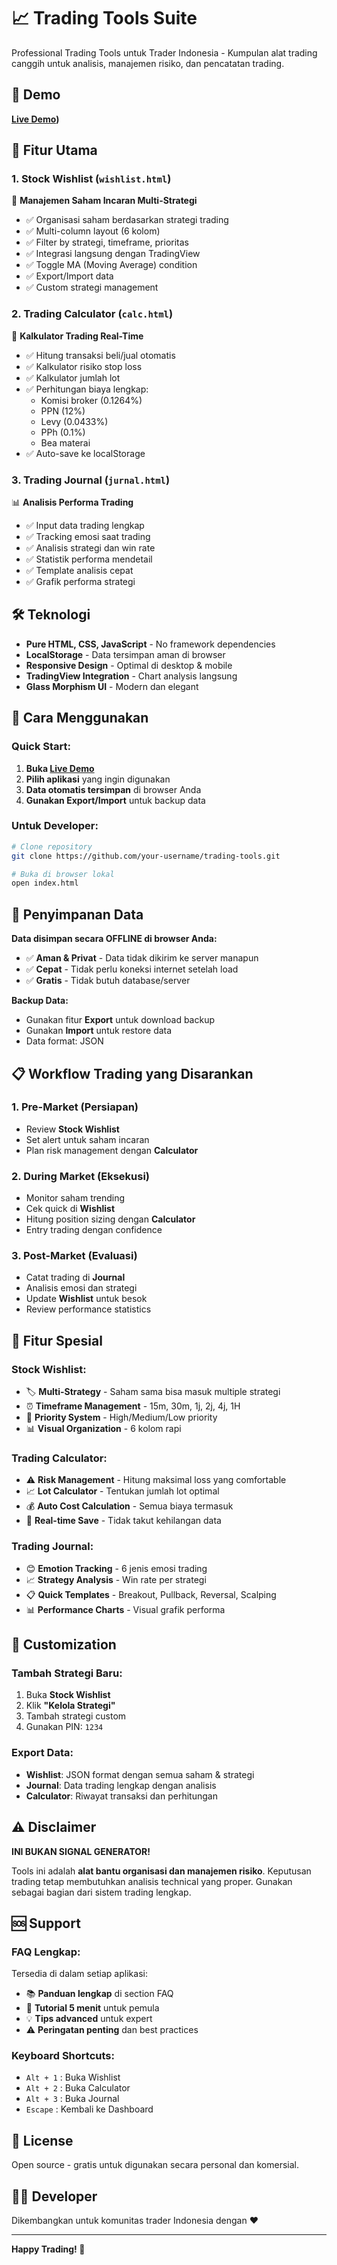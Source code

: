 # 📈 Trading Tools Suite

Professional Trading Tools untuk Trader Indonesia - Kumpulan alat trading canggih untuk analisis, manajemen risiko, dan pencatatan trading.

## 🚀 Demo

**[Live Demo](https://hlgivn-star.github.io/wjc/))**

## 📱 Fitur Utama

### 1. **Stock Wishlist** (`wishlist.html`)
🔄 **Manajemen Saham Incaran Multi-Strategi**
- ✅ Organisasi saham berdasarkan strategi trading
- ✅ Multi-column layout (6 kolom)
- ✅ Filter by strategi, timeframe, prioritas
- ✅ Integrasi langsung dengan TradingView
- ✅ Toggle MA (Moving Average) condition
- ✅ Export/Import data
- ✅ Custom strategi management

### 2. **Trading Calculator** (`calc.html`)
🧮 **Kalkulator Trading Real-Time**
- ✅ Hitung transaksi beli/jual otomatis
- ✅ Kalkulator risiko stop loss
- ✅ Kalkulator jumlah lot
- ✅ Perhitungan biaya lengkap:
  - Komisi broker (0.1264%)
  - PPN (12%)
  - Levy (0.0433%)
  - PPh (0.1%)
  - Bea materai
- ✅ Auto-save ke localStorage

### 3. **Trading Journal** (`jurnal.html`)
📊 **Analisis Performa Trading**
- ✅ Input data trading lengkap
- ✅ Tracking emosi saat trading
- ✅ Analisis strategi dan win rate
- ✅ Statistik performa mendetail
- ✅ Template analisis cepat
- ✅ Grafik performa strategi

## 🛠️ Teknologi

- **Pure HTML, CSS, JavaScript** - No framework dependencies
- **LocalStorage** - Data tersimpan aman di browser
- **Responsive Design** - Optimal di desktop & mobile
- **TradingView Integration** - Chart analysis langsung
- **Glass Morphism UI** - Modern dan elegant

## 🎯 Cara Menggunakan

### Quick Start:
1. **Buka [Live Demo](https://your-username.github.io/trading-tools/)**
2. **Pilih aplikasi** yang ingin digunakan
3. **Data otomatis tersimpan** di browser Anda
4. **Gunakan Export/Import** untuk backup data

### Untuk Developer:
```bash
# Clone repository
git clone https://github.com/your-username/trading-tools.git

# Buka di browser lokal
open index.html
```

## 💾 Penyimpanan Data

**Data disimpan secara OFFLINE di browser Anda:**
- ✅ **Aman & Privat** - Data tidak dikirim ke server manapun
- ✅ **Cepat** - Tidak perlu koneksi internet setelah load
- ✅ **Gratis** - Tidak butuh database/server

**Backup Data:**
- Gunakan fitur **Export** untuk download backup
- Gunakan **Import** untuk restore data
- Data format: JSON

## 📋 Workflow Trading yang Disarankan

### 1. **Pre-Market (Persiapan)**
- Review **Stock Wishlist**
- Set alert untuk saham incaran
- Plan risk management dengan **Calculator**

### 2. **During Market (Eksekusi)**
- Monitor saham trending
- Cek quick di **Wishlist**
- Hitung position sizing dengan **Calculator**
- Entry trading dengan confidence

### 3. **Post-Market (Evaluasi)**
- Catat trading di **Journal**
- Analisis emosi dan strategi
- Update **Wishlist** untuk besok
- Review performance statistics

## 🎨 Fitur Spesial

### Stock Wishlist:
- 🏷️ **Multi-Strategy** - Saham sama bisa masuk multiple strategi
- ⏰ **Timeframe Management** - 15m, 30m, 1j, 2j, 4j, 1H
- 🚨 **Priority System** - High/Medium/Low priority
- 📊 **Visual Organization** - 6 kolom rapi

### Trading Calculator:
- ⚠️ **Risk Management** - Hitung maksimal loss yang comfortable
- 📈 **Lot Calculator** - Tentukan jumlah lot optimal
- 💰 **Auto Cost Calculation** - Semua biaya termasuk
- 💾 **Real-time Save** - Tidak takut kehilangan data

### Trading Journal:
- 😊 **Emotion Tracking** - 6 jenis emosi trading
- 📈 **Strategy Analysis** - Win rate per strategi
- 📋 **Quick Templates** - Breakout, Pullback, Reversal, Scalping
- 📊 **Performance Charts** - Visual grafik performa

## 🔧 Customization

### Tambah Strategi Baru:
1. Buka **Stock Wishlist**
2. Klik **"Kelola Strategi"**
3. Tambah strategi custom
4. Gunakan PIN: `1234`

### Export Data:
- **Wishlist**: JSON format dengan semua saham & strategi
- **Journal**: Data trading lengkap dengan analisis
- **Calculator**: Riwayat transaksi dan perhitungan

## ⚠️ Disclaimer

**INI BUKAN SIGNAL GENERATOR!**

Tools ini adalah **alat bantu organisasi dan manajemen risiko**. Keputusan trading tetap membutuhkan analisis technical yang proper. Gunakan sebagai bagian dari sistem trading lengkap.

## 🆘 Support

### FAQ Lengkap:
Tersedia di dalam setiap aplikasi:
- 📚 **Panduan lengkap** di section FAQ
- 🎯 **Tutorial 5 menit** untuk pemula
- 💡 **Tips advanced** untuk expert
- ⚠️ **Peringatan penting** dan best practices

### Keyboard Shortcuts:
- `Alt + 1` : Buka Wishlist
- `Alt + 2` : Buka Calculator  
- `Alt + 3` : Buka Journal
- `Escape` : Kembali ke Dashboard

## 📄 License

Open source - gratis untuk digunakan secara personal dan komersial.

## 👨‍💻 Developer

Dikembangkan untuk komunitas trader Indonesia dengan ❤️

---

**Happy Trading! 🚀**
